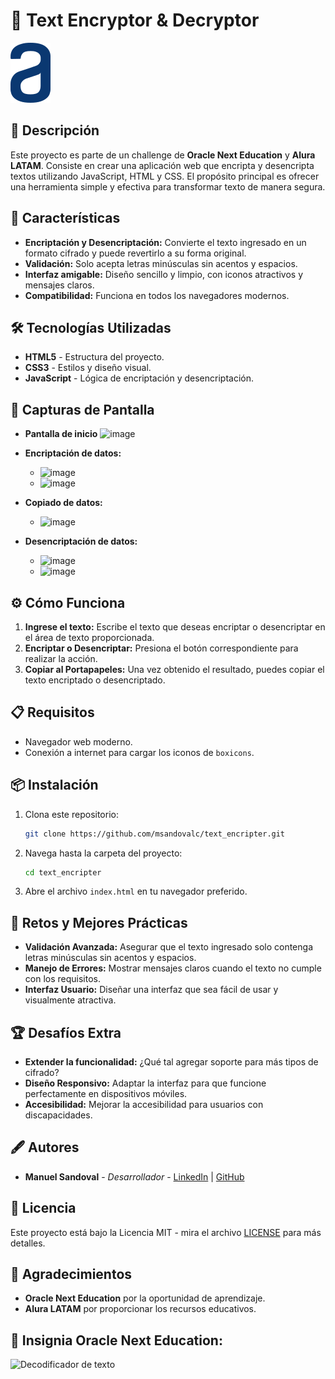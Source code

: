 # 🔐 Text Encryptor & Decryptor

![Logo de Alura](images/alura-logo.svg)

## 📜 Descripción

Este proyecto es parte de un challenge de **Oracle Next Education** y **Alura LATAM**. Consiste en crear una aplicación web que encripta y desencripta textos utilizando JavaScript, HTML y CSS. El propósito principal es ofrecer una herramienta simple y efectiva para transformar texto de manera segura.

## 🚀 Características

- **Encriptación y Desencriptación:** Convierte el texto ingresado en un formato cifrado y puede revertirlo a su forma original.
- **Validación:** Solo acepta letras minúsculas sin acentos y espacios.
- **Interfaz amigable:** Diseño sencillo y limpio, con iconos atractivos y mensajes claros.
- **Compatibilidad:** Funciona en todos los navegadores modernos.

## 🛠️ Tecnologías Utilizadas

- **HTML5** - Estructura del proyecto.
- **CSS3** - Estilos y diseño visual.
- **JavaScript** - Lógica de encriptación y desencriptación.

## 📸 Capturas de Pantalla

- **Pantalla de inicio**
![image](https://github.com/user-attachments/assets/64b50a12-07d1-4aff-83d7-ace414817cc5)

- **Encriptación de datos:**
  - ![image](https://github.com/user-attachments/assets/e79ca03c-f801-4977-bae1-2e9d2cfcbf53)
  - ![image](https://github.com/user-attachments/assets/c47a0164-4fab-43a1-ba2c-b255e547e4bc)

- **Copiado de datos:**
  - ![image](https://github.com/user-attachments/assets/db5e07ac-8ad6-46de-8de5-52183dab9e98)

- **Desencriptación de datos:**
  - ![image](https://github.com/user-attachments/assets/fea16358-a44a-4f1a-b3c5-b1df7751cf98)
  - ![image](https://github.com/user-attachments/assets/3b6b8369-de41-430a-96b9-7f2bc9b48603)

   
## ⚙️ Cómo Funciona

1. **Ingrese el texto:** Escribe el texto que deseas encriptar o desencriptar en el área de texto proporcionada.
2. **Encriptar o Desencriptar:** Presiona el botón correspondiente para realizar la acción.
3. **Copiar al Portapapeles:** Una vez obtenido el resultado, puedes copiar el texto encriptado o desencriptado.

## 📋 Requisitos

- Navegador web moderno.
- Conexión a internet para cargar los iconos de `boxicons`.

## 📦 Instalación

1. Clona este repositorio:

    ```bash
    git clone https://github.com/msandovalc/text_encripter.git
    ```

2. Navega hasta la carpeta del proyecto:

    ```bash
    cd text_encripter
    ```

3. Abre el archivo `index.html` en tu navegador preferido.

## 🧩 Retos y Mejores Prácticas

- **Validación Avanzada:** Asegurar que el texto ingresado solo contenga letras minúsculas sin acentos y espacios.
- **Manejo de Errores:** Mostrar mensajes claros cuando el texto no cumple con los requisitos.
- **Interfaz Usuario:** Diseñar una interfaz que sea fácil de usar y visualmente atractiva.
  
## 🏆 Desafíos Extra

- **Extender la funcionalidad:** ¿Qué tal agregar soporte para más tipos de cifrado?
- **Diseño Responsivo:** Adaptar la interfaz para que funcione perfectamente en dispositivos móviles.
- **Accesibilidad:** Mejorar la accesibilidad para usuarios con discapacidades.

## 🖋️ Autores

- **Manuel Sandoval** - *Desarrollador* - [LinkedIn](https://www.linkedin.com/in/manuelsandovalc/) | [GitHub](https://github.com/msandovalc)

## 📄 Licencia

Este proyecto está bajo la Licencia MIT - mira el archivo [LICENSE](LICENSE) para más detalles.

## 🙌 Agradecimientos

- **Oracle Next Education** por la oportunidad de aprendizaje.
- **Alura LATAM** por proporcionar los recursos educativos.
  
## 🏅 Insignia Oracle Next Education:
![Decodificador de texto](https://github.com/user-attachments/assets/77eab1bf-b371-458c-9cc5-d94e34134a47)


